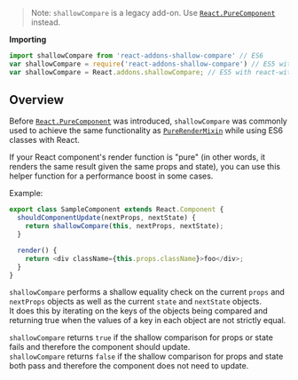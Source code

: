 

> Note:
> `shallowCompare` is a legacy add-on. Use [`React.PureComponent`](/react/docs/react-api.html#react.purecomponent) instead.

**Importing**

```javascript
import shallowCompare from 'react-addons-shallow-compare' // ES6
var shallowCompare = require('react-addons-shallow-compare') // ES5 with npm
var shallowCompare = React.addons.shallowCompare; // ES5 with react-with-addons.js
```

## Overview

Before [`React.PureComponent`](/react/docs/react-api.html#react.purecomponent) was introduced, `shallowCompare` was commonly used to achieve the same functionality as [`PureRenderMixin`](pure-render-mixin.html) while using ES6 classes with React.

If your React component's render function is "pure" (in other words, it renders the same result given the same props and state), you can use this helper function for a performance boost in some cases.

Example:

```js
export class SampleComponent extends React.Component {
  shouldComponentUpdate(nextProps, nextState) {
    return shallowCompare(this, nextProps, nextState);
  }

  render() {
    return <div className={this.props.className}>foo</div>;
  }
}
```

`shallowCompare` performs a shallow equality check on the current `props` and `nextProps` objects as well as the current `state` and `nextState` objects.  
It does this by iterating on the keys of the objects being compared and returning true when the values of a key in each object are not strictly equal.

`shallowCompare` returns `true` if the shallow comparison for props or state fails and therefore the component should update.  
`shallowCompare` returns `false` if the shallow comparison for props and state both pass and therefore the component does not need to update.
